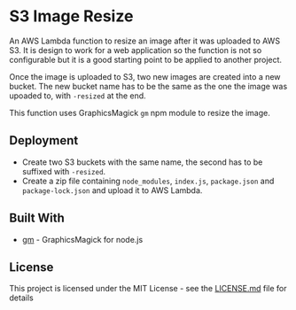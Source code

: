 # S3 Image Resize

An AWS Lambda function to resize an image after it was uploaded to AWS S3.
It is design to work for a web application so the function is not so configurable
but it is a good starting point to be applied to another project.

Once the image is uploaded to S3, two new images are created into a new bucket.
The new bucket name has to be the same as the one the image was upoaded to, with
`-resized` at the end.

This function uses GraphicsMagick `gm` npm module to resize the image.

## Deployment

- Create two S3 buckets with the same name, the second has to be suffixed with `-resized`.
- Create a zip file containing `node_modules`, `index.js`, `package.json` and
`package-lock.json` and upload it to AWS Lambda.

## Built With

* [gm](http://aheckmann.github.io/gm/) - GraphicsMagick for node.js

## License

This project is licensed under the MIT License - see the [LICENSE.md](LICENSE.md) file for details
